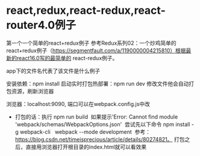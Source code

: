 # react,redux,react-redux,react-router4.0例子

  第一个一个简单的react+redux例子
  参考Redux系列02：一个炒鸡简单的react+redux例子（https://segmentfault.com/a/1190000004215810）根据最新的react16.0写的最简单的     react-redux例子。

app下的文件名代表了该文件是什么例子


安装依赖：npm install
启动实时打包热部署：npm run dev 修改文件他会自动打包资源，刷新浏览器

浏览器：localhost:9090, 端口可以在webpack.config.js中改

* 打包的话：执行  npm run build  如果提示'Error: Cannot find module 'webpack/schemas/WebpackOptions.json'  尝试先以下命令 npm install -g webpack-cli   webpack --mode development  参考：https://blog.csdn.net/timeisprecious/article/details/80274821。 打包之后，直接用浏览器打开根目录的index.html就可以看效果
